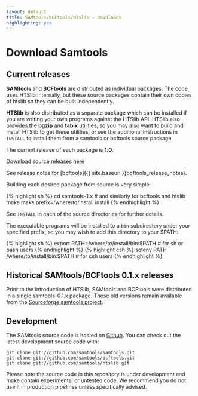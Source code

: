 ```yaml
---
layout: default
title: SAMtools/BCFtools/HTSlib - Downloads
highlighting: yes
---
```


# Download Samtools

## Current releases

**SAMtools** and **BCFtools** are distributed as individual packages.
The code uses HTSlib internally, but these source packages contain their own
copies of htslib so they can be built independently.

**HTSlib** is also distributed as a separate package which can be installed
if you are writing your own programs against the HTSlib API.
HTSlib also provides the **bgzip** and **tabix** utilities, so you may
also want to build and install HTSlib to get these utilities, or see the
additional instructions in `INSTALL` to install them from a samtools or
bcftools source package.

The current release of each package is **1.0**.

<a class="btn btn-primary" href="http://sourceforge.net/projects/samtools/files/samtools/1.0/"><i class="glyphicon glyphicon-save"></i> Download source releases here</a>

See release notes for [bcftools]({{ site.baseurl }}bcftools_release_notes).
<!-- TODO Make releases available as GitHub releases in the three repos -->

Building each desired package from source is very simple:

{% highlight sh %}
cd samtools-1.x    # and similarly for bcftools and htslib
make
make prefix=/where/to/install install
{% endhighlight %}

See `INSTALL` in each of the source directories for further details.

The executable programs will be installed to a `bin` subdirectory under
your specified prefix, so you may wish to add this directory to your $PATH:

{% highlight sh %}
export PATH=/where/to/install/bin:$PATH    # for sh or bash users
{% endhighlight %}
{% highlight csh %}
setenv PATH /where/to/install/bin:$PATH    # for csh users
{% endhighlight %}


## Historical SAMtools/BCFtools 0.1.x releases

Prior to the introduction of HTSlib, SAMtools and BCFtools were distributed
in a single samtools-0.1.x package.
These old versions remain available from the [Sourceforge samtools project](http://sourceforge.net/projects/samtools/files/samtools/).

## Development

The SAMtools source code is hosted on <a target="_blank" href="https://github.com/samtools">Github</a>. You can check out the latest development source code with:<br />

	git clone git://github.com/samtools/samtools.git
	git clone git://github.com/samtools/bcftools.git
	git clone git://github.com/samtools/htslib.git

Please note the source code in this repository is under development and make contain experimental or untested code. We recommend you do not use it in production pipelines unless specifically advised.


